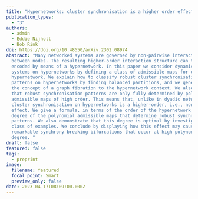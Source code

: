 ```yaml
---
title: "Hypernetworks: cluster synchronisation is a higher order effect"
publication_types:
  - "3"
authors:
  - admin
  - Eddie Nijholt
  - Bob Rink
doi: https://doi.org/10.48550/arXiv.2302.08974
abstract: "Many networked systems are governed by non-pairwise interactions
  between nodes. The resulting higher-order interaction structure can then be
  encoded by means of a hypernetwork. In this paper we consider dynamical
  systems on hypernetworks by defining a class of admissible maps for every such
  hypernetwork. We explain how to classify robust cluster synchronisation
  patterns on hypernetworks by finding balanced partitions, and we generalize
  the concept of a graph fibration to the hypernetwork context. We also show
  that robust synchronisation patterns are only fully determined by polynomial
  admissible maps of high order. This means that, unlike in dyadic networks,
  cluster synchronisation on hypernetworks is a higher-order, i.e., nonlinear
  effect. We give a formula, in terms of the order of the hypernetwork, for the
  degree of the polynomial admissible maps that determine robust synchronisation
  patterns. We also demonstrate that this degree is optimal by investigating a
  class of examples. We conclude by displaying how this effect may cause
  remarkable synchrony breaking bifurcations that occur at high polynomial
  degree. "
draft: false
featured: false
tags:
  - preprint
image:
  filename: featured
  focal_point: Smart
  preview_only: false
date: 2023-04-17T08:09:00.000Z
---
```

